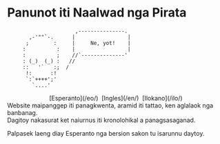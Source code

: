 Panunot iti Naalwad nga Pirata
==============================

```
                      ,---------------.
       ,-'""`-.      |                 |
      ;        :     |     Ne, yot!    |
     :          :    |                 |
     :          ;    //`--------------'
     : (_)  (_) :   //
     ::   '`   :;  /
      !:      :!
      `:`++++';'
        `....'
```

<center>
<div class="text-small">
[Esperanto](/eo/)  [Ingles](/en/)  [Ilokano](/ilo/)
</div>
</center>

<div class="text-right">Website maipanggep iti panagkwenta, aramid iti tattao, ken aglalaok nga banbanag.</div>
<div class="text-right">Dagitoy nakasurat ket naiurnus iti kronolohikal a panagsasaganad.</div>

Palpasek laeng diay Esperanto nga bersion sakon tu isarunnu daytoy.
